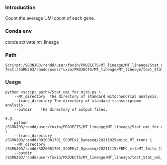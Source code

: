### Introduction
Count the average UMI count of each gene.

### Conda env
conda activate mt_lineage

### Path

    Scrirpt:/SGRNJ03/randd/user/fuxin/PROJECTS/MT_lineage/MT_lineage/Stat_umi_for_mito.py
    Test:/SGRNJ03/randd/user/fuxin/PROJECTS/MT_lineage/MT_lineage/test_Stat_umi_for_mito

### Usage

    python <script_path>/Stat_umi_for_mito.py \
        --MT_directory  The directory of standard mitochondrial analysis.
        --trans_directory The directory of standard transcriptome analysis.
        --outdir    The directory of output files.
    
    e.g.
        python /SGRNJ03/randd/user/fuxin/PROJECTS/MT_lineage/MT_lineage/Stat_umi_for_mito.py \
        --trans_directory /SGRNJ03/randd/RD20081701_SCOPEv2_Dynaseq/20211029/mito_MT_trans \
        --MT_directory /SGRNJ03/randd/RD20081701_SCOPEv2_Dynaseq/20211115/PBMC_mitoMT_7mito_1109 
        --outdir /SGRNJ03/randd/user/fuxin/PROJECTS/MT_lineage/MT_lineage/test_Stat_umi_for_mito
